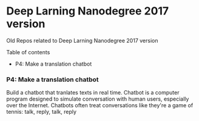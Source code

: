 # Deep Larning Nanodegree 2017 version

Old Repos related to Deep Larning Nanodegree 2017 version

Table of contents
- P4: Make a translation chatbot

### P4: Make a translation chatbot
Build a chatbot that tranlates texts in real time. Chatbot is a computer program designed to simulate conversation with human users, especially over the Internet. Chatbots often treat conversations like they're a game of tennis: talk, reply, talk, reply

